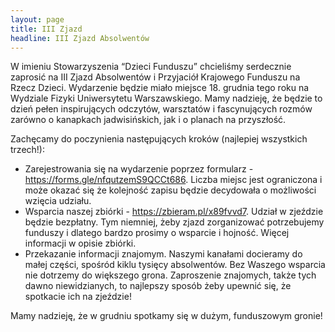 ```yaml
---
layout: page
title: III Zjazd
headline: III Zjazd Absolwentów
---
```


W imieniu Stowarzyszenia “Dzieci Funduszu” chcieliśmy serdecznie zaprosić na III Zjazd Absolwentów i Przyjaciół Krajowego Funduszu na Rzecz Dzieci. Wydarzenie będzie miało miejsce 18. grudnia tego roku na Wydziale Fizyki Uniwersytetu Warszawskiego. Mamy nadzieję, że będzie to dzień pełen inspirujących odczytów, warsztatów i fascynujących rozmów zarówno o kanapkach jadwisińskich, jak i o planach na przyszłość.

Zachęcamy do poczynienia następujących kroków (najlepiej wszystkich trzech!):

* Zarejestrowania się na wydarzenie poprzez formularz - https://forms.gle/nfqutzemS9QCCt686.
Liczba miejsc jest ograniczona i może okazać się że kolejność zapisu będzie decydowała o możliwości wzięcia udziału.
* Wsparcia naszej zbiórki - https://zbieram.pl/x89fvvd7.
Udział w zjeździe będzie bezpłatny. Tym niemniej, żeby zjazd zorganizować potrzebujemy funduszy i dlatego bardzo prosimy o wsparcie i hojność. Więcej informacji w opisie zbiórki.
* Przekazanie informacji znajomym. 
Naszymi kanałami docieramy do małej części, spośród kiklu tysięcy absolwentów. Bez Waszego wsparcia nie dotrzemy do większego grona. Zaproszenie znajomych, także tych dawno niewidzianych, to najlepszy sposób żeby upewnić się, że spotkacie ich na zjeździe!

Mamy nadzieję, że w grudniu spotkamy się w dużym, funduszowym gronie!
